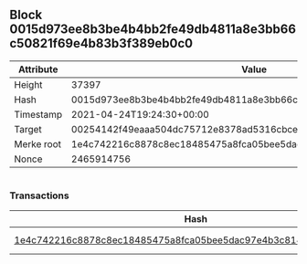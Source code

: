 ## Block 0015d973ee8b3be4b4bb2fe49db4811a8e3bb66c50821f69e4b83b3f389eb0c0

Attribute | Value
--- | ---
Height | 37397
Hash | 0015d973ee8b3be4b4bb2fe49db4811a8e3bb66c50821f69e4b83b3f389eb0c0
Timestamp | 2021-04-24T19:24:30+00:00
Target | 00254142f49eaaa504dc75712e8378ad5316cbcead634704b3734b6271167cc4
Merke root | 1e4c742216c8878c8ec18485475a8fca05bee5dac97e4b3c8144c8422404d37a
Nonce | 2465914756

```

```

### Transactions

Hash | Amount
--- | ---
[1e4c742216c8878c8ec18485475a8fca05bee5dac97e4b3c8144c8422404d37a](1e4c742216c8878c8ec18485475a8fca05bee5dac97e4b3c8144c8422404d37a.md) | 10.00000000 SKEPTI 
